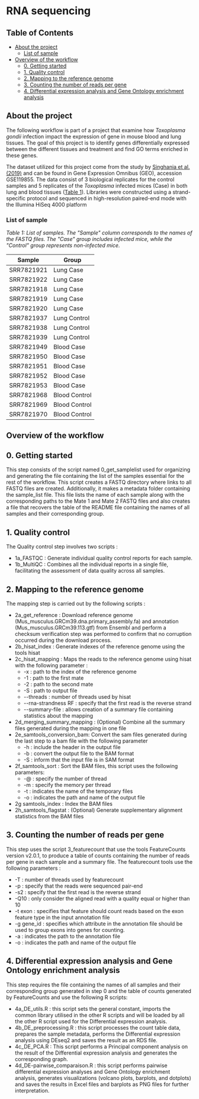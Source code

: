 # RNA sequencing

## Table of Contents
- [About the project](#about-the-project)
  - [List of sample](#list-of-sample)
- [Overview of the workflow](#overview-of-the-workflow)
  - [0. Getting started](#0-getting-started)
  - [1. Quality control](#1-quality-control)
  - [2. Mapping to the reference genome](#2-Mapping-to-the-reference-genome)
  - [3. Counting the number of reads per gene](#3-Counting-the-number-of-reads-per-gene)
  - [4. Differential expression analysis and Gene Ontology enrichment analysis](#4-Differential-expression-analysis-and-Gene-Ontology-enrichment-analysis)
  
## About the project

The following workflow is part of a project that examine how *Toxoplasma gondii* infection impact the expression of gene in mouse blood and lung tissues. The goal of this project is to identify genes differentially expressed between the different tissues and treatment and find GO terms enriched in these genes.

The dataset utilized for this project come from the study by [Singhania et al. (2019)](https://www.nature.com/articles/s41467-019-10601-6) and can be found in Gene Expression Omnibus (GEO), accession GSE119855. The data consist of 3 biological replicates for the control samples and 5 replicates of the *Toxoplasma* infected mices (Case) in both lung and blood tissues ([Table 1](#list-of-samples)).
Libraries were constructed using a strand-specific protocol and sequenced in high-resolution paired-end mode with the Illumina HiSeq 4000 platform

### List of sample 
*Table 1: List of samples. The "Sample" column corresponds to the names of the FASTQ files. The "Case" group includes infected mice, while the "Control" group represents non-infected mice.*

|Sample	|Group|
|-------|------|
|SRR7821921|	Lung Case|
SRR7821922|	Lung Case
SRR7821918	|Lung Case
SRR7821919	|Lung Case
SRR7821920|	Lung Case
SRR7821937	|Lung Control
SRR7821938	|Lung Control
SRR7821939	|Lung Control
SRR7821949	|Blood Case
SRR7821950	|Blood Case
SRR7821951	|Blood Case
SRR7821952	|Blood Case
SRR7821953	|Blood Case
SRR7821968	|Blood Control
SRR7821969	|Blood Control
SRR7821970|	Blood Control

## Overview of the workflow

## 0. Getting started

This step consists of the script named 0_get_samplelist used for organizing and generating the file containing the list of the samples essential for the rest of the workflow. This script creates a FASTQ directory where links to all FASTQ files are created. Additionally, it makes a metadata folder containing the sample_list file. This file lists the name of each sample along with the corresponding paths to the Mate 1 and Mate 2 FASTQ files and also creates a file that recovers the table of the README file containing the names of all samples and their corresponding group.

## 1. Quality control 

The Quality control step involves two scripts :
- 1a_FASTQC : Generate individual quality control reports for each sample.
- 1b_MultiQC : Combines all the individual reports in a single file, facilitating the assessment of data quality across all samples.

## 2. Mapping to the reference genome

The mapping step is carried out by the following scripts :
- 2a_get_reference : Download reference genome (Mus_musculus.GRCm39.dna.primary_assembly.fa) and annotation (Mus_musculus.GRCm39.113.gtf) from Ensembl and perform a checksum verification step was performed to confirm that no corruption occurred during the download process.
- 2b_hisat_index : Generate indexes of the reference genome using the tools hisat 
- 2c_hisat_mapping : Maps the reads to the reference genome using hisat with the following parameter :
    - -x : path to the index of the reference genome
    - -1 : path to the first mate
    - -2 : path to the second mate
    - -S : path to output file 
    - --threads : number of threads used by hisat
    - --rna-strandness RF :  specify that the first read is the reverse strand
    - --summary-file : allows creation of a summary file containing statistics about the mapping
- 2d_merging_summary_mapping : (Optional) Combine all the summary files generated during the mapping in one file 
- 2e_samtools_conversion_bam: Convert the sam files generated during the last step to a bam file with the following parameter
    - -h : include the header in the output file
    - -b : convert the output file to the BAM format
    - -S : inform that the input file is in SAM format
- 2f_samtools_sort : Sort the BAM files, this script uses the following parameters:
    - -@ :  specify the number of thread
    - -m : specify the memory per thread
    - -t : indicates the name of the temporary files
    - -o : indicates the path and name of the output file 
- 2g samtools_index : Index the BAM files
- 2h_samtools_flagstat : (Optional) Generate supplementary alignment statistics from the BAM files

## 3. Counting the number of reads per gene

This step uses the script 3_featurecount that use the tools FeatureCounts version v2.0.1, to produce a table of counts containing the number of reads per gene in each sample and a summary file. 
The featurecount tools use the following parameters :
- -T : number of threads used by featurecount
- -p : specify that the reads were sequenced pair-end
- -s2 : specify that the first read is the reverse strand
- -Q10 : only consider the aligned read with a quality equal or higher than 10
- -t exon : specifies that feature should count reads based on the exon feature type in the input annotation file
- -g gene_id : specifies which attribute in the annotation file should be used to group exons into genes for counting.
- -a : indicates the path to the annotation file
- -o : indicates the path and name of the output file

## 4. Differential expression analysis and Gene Ontology enrichment analysis 

This step requires the file containing the names of all samples and their corresponding group generated in step 0 and the table of counts generated by FeatureCounts and use the following R scripts:
- 4a_DE_utils.R : this script sets the general constant, imports the common library utilised in the other R scripts and will be loaded by all the other R script used for the Differential expression analysis.
- 4b_DE_preprocessing.R : this script processes the count table data, prepares the sample metadata, performs the Differential expression analysis using DEseq2 and saves the result as an RDS file.
- 4c_DE_PCA.R : This script performs a Principal component analysis on the result of the Differential expression analysis and generates the corresponding graph.
- 4d_DE-pairwise_comparaison.R : this script performs pairwise differential expression analyses and Gene Ontology enrichment analysis, generates visualizations (volcano plots, barplots, and dotplots) and saves the results in Excel files and barplots as PNG files for further interpretation.


